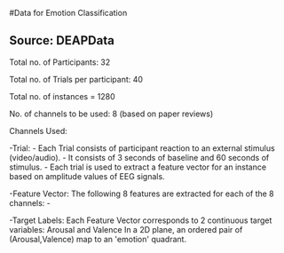 #Data for Emotion Classification

Source: DEAPData
----------------

Total no. of Participants: 32

Total no. of Trials per participant: 40

Total no. of instances = 1280

No. of channels to be used: 8 (based on paper reviews)

Channels Used: 

-Trial:
	- Each Trial consists of participant reaction to an external stimulus (video/audio).
	- It consists of 3 seconds of baseline and 60 seconds of stimulus.
	- Each trial is used to extract a feature vector for an instance based on amplitude values of EEG signals.

-Feature Vector:
	The following 8 features are extracted for each of the 8 channels:
		- <Feature List with Description>

-Target Labels:
	Each Feature Vector corresponds to 2 continuous target variables: Arousal and Valence
	In a 2D plane, an ordered pair of (Arousal,Valence) map to an 'emotion' quadrant.

